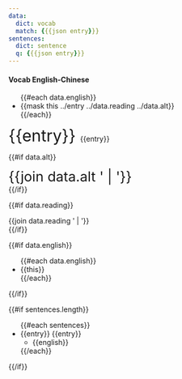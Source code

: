 ```yaml
---
data:
  dict: vocab
  match: {{{json entry}}}
sentences:
  dict: sentence
  q: {{{json entry}}}
---
```


#### Vocab English-Chinese

<ul>
  {{#each data.english}}
  <li> {{mask this ../entry ../data.reading ../data.alt}} </li>
  {{/each}} 
</ul> 

<!-- separator -->

<div>
  <span class="font-zh-simp text-w-normal inline-block mr-4" style="font-size: 2rem;">
    {{entry}}
  </span>
  <x-speak-button class="speak-item--1"> {{entry}} </x-speak-button>
</div>

{{#if data.alt}}
<div class="font-zh-trad text-w-normal" style="font-size: 1.7rem;">
  {{join data.alt ' | '}}
</div>
{{/if}}

{{#if data.reading}}
<div>
  {{join data.reading ' | '}}
</div>
{{/if}}

{{#if data.english}}
<ul>
  {{#each data.english}}
  <li> {{this}} </li>
  {{/each}} 
</ul>
{{/if}}

{{#if sentences.length}}
<ul>
  {{#each sentences}}
  <li>
    <span class="font-zh-simp"> {{entry}} </span>
    <x-speak-button class="speak-item-{{@index}}"> {{entry}} </x-speak-button>
    <ul>
      <li> {{english}} </li>
    </ul>
  </li>
  {{/each}}
</ul>
{{/if}}
